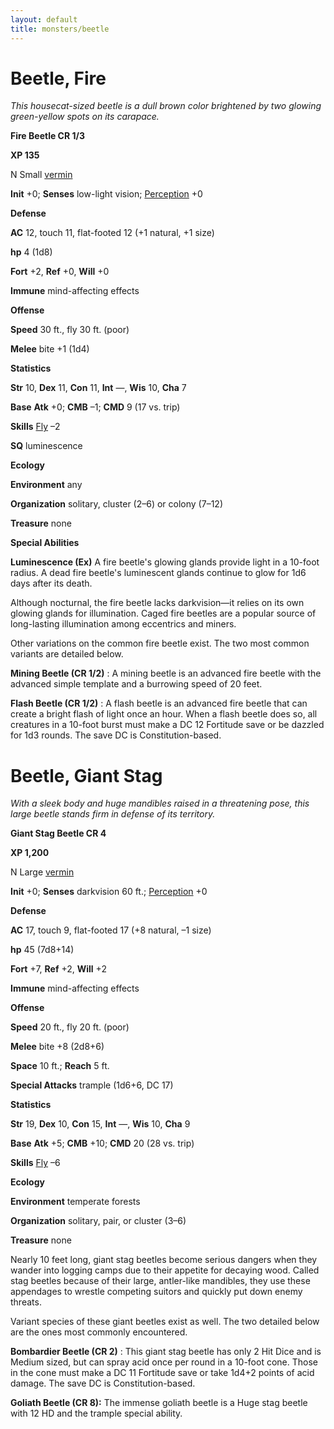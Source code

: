 ```yaml
---
layout: default
title: monsters/beetle
---
```

# Beetle, Fire

_This housecat-sized beetle is a dull brown color brightened by two glowing green-yellow spots on its carapace._

**Fire Beetle CR 1/3**

**XP 135**

N Small [vermin](creatureTypes#_vermin)

**Init** +0; **Senses** low-light vision; [Perception](../skills/perception#_perception) +0

**Defense**

**AC** 12, touch 11, flat-footed 12 (+1 natural, +1 size)

**hp** 4 (1d8)

**Fort** +2, **Ref** +0, **Will** +0

**Immune** mind-affecting effects

**Offense**

**Speed** 30 ft., fly 30 ft. (poor)

**Melee** bite +1 (1d4)

**Statistics**

**Str** 10, **Dex** 11, **Con** 11, **Int** —, **Wis** 10, **Cha** 7

**Base**  **Atk** +0; **CMB** –1; **CMD** 9 (17 vs. trip)

**Skills** [Fly](../skills/fly#_fly) –2

**SQ** luminescence

**Ecology**

**Environment** any

**Organization** solitary, cluster (2–6) or colony (7–12)

**Treasure** none

**Special Abilities**

**Luminescence (Ex)** A fire beetle's glowing glands provide light in a 10-foot radius. A dead fire beetle's luminescent glands continue to glow for 1d6 days after its death.

Although nocturnal, the fire beetle lacks darkvision—it relies on its own glowing glands for illumination. Caged fire beetles are a popular source of long-lasting illumination among eccentrics and miners.

Other variations on the common fire beetle exist. The two most common variants are detailed below.

**Mining Beetle (CR 1/2)** : A mining beetle is an advanced fire beetle with the advanced simple template and a burrowing speed of 20 feet.

**Flash Beetle (CR 1/2)** : A flash beetle is an advanced fire beetle that can create a bright flash of light once an hour. When a flash beetle does so, all creatures in a 10-foot burst must make a DC 12 Fortitude save or be dazzled for 1d3 rounds. The save DC is Constitution-based.

# Beetle, Giant Stag

_With a sleek body and huge mandibles raised in a threatening pose, this large beetle stands firm in defense of its territory._

**Giant Stag Beetle CR 4**

**XP 1,200**

N Large [vermin](creatureTypes#_vermin)

**Init** +0; **Senses** darkvision 60 ft.; [Perception](../skills/perception#_perception) +0

**Defense**

**AC** 17, touch 9, flat-footed 17 (+8 natural, –1 size)

**hp** 45 (7d8+14)

**Fort** +7, **Ref** +2, **Will** +2

**Immune** mind-affecting effects

**Offense**

**Speed** 20 ft., fly 20 ft. (poor)

**Melee** bite +8 (2d8+6)

**Space** 10 ft.; **Reach** 5 ft.

**Special Attacks** trample (1d6+6, DC 17)

**Statistics**

**Str** 19, **Dex** 10, **Con** 15, **Int** —, **Wis** 10, **Cha** 9

**Base**  **Atk** +5; **CMB** +10; **CMD** 20 (28 vs. trip)

**Skills** [Fly](../skills/fly#_fly) –6

**Ecology**

**Environment** temperate forests

**Organization** solitary, pair, or cluster (3–6)

**Treasure** none

Nearly 10 feet long, giant stag beetles become serious dangers when they wander into logging camps due to their appetite for decaying wood. Called stag beetles because of their large, antler-like mandibles, they use these appendages to wrestle competing suitors and quickly put down enemy threats.

Variant species of these giant beetles exist as well. The two detailed below are the ones most commonly encountered.

**Bombardier Beetle (CR 2)** : This giant stag beetle has only 2 Hit Dice and is Medium sized, but can spray acid once per round in a 10-foot cone. Those in the cone must make a DC 11 Fortitude save or take 1d4+2 points of acid damage. The save DC is Constitution-based.

**Goliath Beetle (CR 8):** The immense goliath beetle is a Huge stag beetle with 12 HD and the trample special ability.

